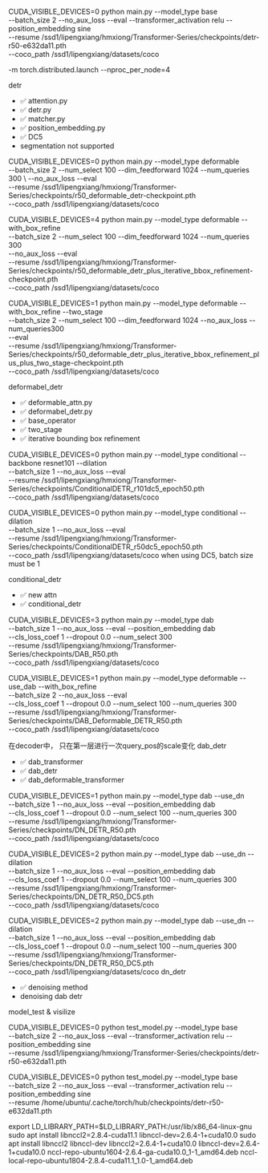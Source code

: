 CUDA_VISIBLE_DEVICES=0 python main.py --model_type base \
               --batch_size 2 --no_aux_loss --eval --transformer_activation relu --position_embedding sine \
               --resume /ssd1/lipengxiang/hmxiong/Transformer-Series/checkpoints/detr-r50-e632da11.pth \
               --coco_path /ssd1/lipengxiang/datasets/coco

-m torch.distributed.launch --nproc_per_node=4

detr
- ✅ attention.py 
- ✅ detr.py 
- ✅ matcher.py
- ✅ position_embedding.py
- ✅ DC5 
- segmentation not supported

CUDA_VISIBLE_DEVICES=0 python main.py --model_type deformable \
               --batch_size 2 --num_select 100 --dim_feedforward 1024 --num_queries 300 \ 
               --no_aux_loss --eval \
               --resume /ssd1/lipengxiang/hmxiong/Transformer-Series/checkpoints/r50_deformable_detr-checkpoint.pth \
               --coco_path /ssd1/lipengxiang/datasets/coco

CUDA_VISIBLE_DEVICES=4 python main.py --model_type deformable --with_box_refine \
               --batch_size 2 --num_select 100 --dim_feedforward 1024 --num_queries 300 \
               --no_aux_loss --eval \
               --resume /ssd1/lipengxiang/hmxiong/Transformer-Series/checkpoints/r50_deformable_detr_plus_iterative_bbox_refinement-checkpoint.pth \
               --coco_path /ssd1/lipengxiang/datasets/coco

CUDA_VISIBLE_DEVICES=1 python main.py --model_type deformable --with_box_refine --two_stage \
               --batch_size 2 --num_select 100 --dim_feedforward 1024 --no_aux_loss --num_queries300 \
               --eval \
               --resume /ssd1/lipengxiang/hmxiong/Transformer-Series/checkpoints/r50_deformable_detr_plus_iterative_bbox_refinement_plus_plus_two_stage-checkpoint.pth \
               --coco_path /ssd1/lipengxiang/datasets/coco

deformabel_detr
- ✅ deformable_attn.py 
- ✅ deformabel_detr.py 
- ✅ base_operator
- ✅ two_stage
- ✅ iterative bounding box refinement

CUDA_VISIBLE_DEVICES=0 python main.py --model_type conditional --backbone resnet101 --dilation \
               --batch_size 1 --no_aux_loss --eval \
               --resume /ssd1/lipengxiang/hmxiong/Transformer-Series/checkpoints/ConditionalDETR_r101dc5_epoch50.pth \
               --coco_path /ssd1/lipengxiang/datasets/coco

CUDA_VISIBLE_DEVICES=0 python main.py --model_type conditional --dilation \
               --batch_size 1 --no_aux_loss --eval \
               --resume /ssd1/lipengxiang/hmxiong/Transformer-Series/checkpoints/ConditionalDETR_r50dc5_epoch50.pth \
               --coco_path /ssd1/lipengxiang/datasets/coco
when using DC5, batch size must be 1

conditional_detr
- ✅ new attn
- ✅ conditional_detr

CUDA_VISIBLE_DEVICES=3 python main.py --model_type dab \
               --batch_size 1 --no_aux_loss --eval --position_embedding dab \
               --cls_loss_coef 1 --dropout 0.0 --num_select 300 \
               --resume /ssd1/lipengxiang/hmxiong/Transformer-Series/checkpoints/DAB_R50.pth \
               --coco_path /ssd1/lipengxiang/datasets/coco

CUDA_VISIBLE_DEVICES=1 python main.py --model_type deformable --use_dab --with_box_refine\
               --batch_size 2 --no_aux_loss --eval  \
               --cls_loss_coef 1 --dropout 0.0 --num_select 100 --num_queries 300\
               --resume /ssd1/lipengxiang/hmxiong/Transformer-Series/checkpoints/DAB_Deformable_DETR_R50.pth \
               --coco_path /ssd1/lipengxiang/datasets/coco

 在decoder中， 只在第一层进行一次query_pos的scale变化
 dab_detr
- ✅ dab_transformer 
- ✅ dab_detr
- ✅ dab_deformable_transformer


CUDA_VISIBLE_DEVICES=1 python main.py --model_type dab --use_dn\
               --batch_size 1 --no_aux_loss --eval --position_embedding dab \
               --cls_loss_coef 1 --dropout 0.0 --num_select 100  --num_queries 300\
               --resume /ssd1/lipengxiang/hmxiong/Transformer-Series/checkpoints/DN_DETR_R50.pth \
               --coco_path /ssd1/lipengxiang/datasets/coco

CUDA_VISIBLE_DEVICES=2 python main.py --model_type dab --use_dn --dilation\
               --batch_size 1 --no_aux_loss --eval --position_embedding dab \
               --cls_loss_coef 1 --dropout 0.0 --num_select 100  --num_queries 300\
               --resume /ssd1/lipengxiang/hmxiong/Transformer-Series/checkpoints/DN_DETR_R50_DC5.pth \
               --coco_path /ssd1/lipengxiang/datasets/coco

CUDA_VISIBLE_DEVICES=2 python main.py --model_type dab --use_dn --dilation\
               --batch_size 1 --no_aux_loss --eval --position_embedding dab \
               --cls_loss_coef 1 --dropout 0.0 --num_select 100  --num_queries 300\
               --resume /ssd1/lipengxiang/hmxiong/Transformer-Series/checkpoints/DN_DETR_R50_DC5.pth \
               --coco_path /ssd1/lipengxiang/datasets/coco
dn_detr
- ✅ denoising method
-  denoising dab detr

model_test & visilize

CUDA_VISIBLE_DEVICES=0 python test_model.py --model_type base \
               --batch_size 2 --no_aux_loss --eval --transformer_activation relu --position_embedding sine \
               --resume /ssd1/lipengxiang/hmxiong/Transformer-Series/checkpoints/detr-r50-e632da11.pth

CUDA_VISIBLE_DEVICES=0 python test_model.py --model_type base \
               --batch_size 2 --no_aux_loss --eval --transformer_activation relu --position_embedding sine \
               --resume /home/ubuntu/.cache/torch/hub/checkpoints/detr-r50-e632da11.pth

export LD_LIBRARY_PATH=$LD_LIBRARY_PATH:/usr/lib/x86_64-linux-gnu
sudo apt install libnccl2=2.8.4-cuda11.1 libnccl-dev=2.6.4-1+cuda10.0
sudo apt install libnccl2 libnccl-dev
libnccl2=2.6.4-1+cuda10.0 libnccl-dev=2.6.4-1+cuda10.0
nccl-repo-ubuntu1604-2.6.4-ga-cuda10.0_1-1_amd64.deb
nccl-local-repo-ubuntu1804-2.8.4-cuda11.1_1.0-1_amd64.deb